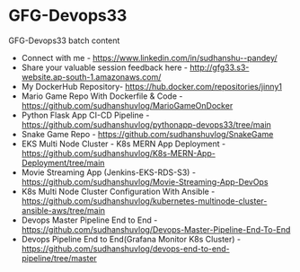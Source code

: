 # GFG-Devops33
GFG-Devops33 batch content

* Connect with me - https://www.linkedin.com/in/sudhanshu--pandey/
* Share your valuable session feedback here - http://gfg33.s3-website.ap-south-1.amazonaws.com/
* My DockerHub Repository- https://hub.docker.com/repositories/jinny1
* Mario Game Repo With Dockerfile & Code - https://github.com/sudhanshuvlog/MarioGameOnDocker
* Python Flask App CI-CD Pipeline - https://github.com/sudhanshuvlog/pythonapp-devops33/tree/main
* Snake Game Repo - https://github.com/sudhanshuvlog/SnakeGame
* EKS Multi Node Cluster - K8s MERN App Deployment - https://github.com/sudhanshuvlog/K8s-MERN-App-Deployment/tree/main
* Movie Streaming App (Jenkins-EKS-RDS-S3) - https://github.com/sudhanshuvlog/Movie-Streaming-App-DevOps
* K8s Multi Node Cluster Configuration With Ansible - https://github.com/sudhanshuvlog/kubernetes-multinode-cluster-ansible-aws/tree/main
* Devops Master Pipeline End to End - https://github.com/sudhanshuvlog/Devops-Master-Pipeline-End-To-End
* Devops Pipeline End to End(Grafana Monitor K8s Cluster) - https://github.com/sudhanshuvlog/devops-end-to-end-pipeline/tree/master

